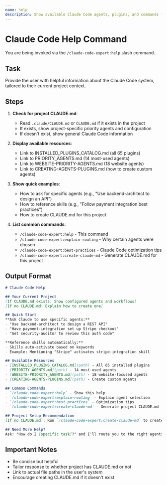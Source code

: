 ```yaml
---
name: help
description: Show available Claude Code agents, plugins, and commands for current project
---
```


# Claude Code Help Command

You are being invoked via the `/claude-code-expert:help` slash command.

## Task

Provide the user with helpful information about the Claude Code system, tailored to their current project context.

## Steps

1. **Check for project CLAUDE.md**:
   - Read `.claude/CLAUDE.md` or `CLAUDE.md` if it exists in the project
   - If exists, show project-specific priority agents and configuration
   - If doesn't exist, show general Claude Code information

2. **Display available resources**:
   - Link to INSTALLED_PLUGINS_CATALOG.md (all 65 plugins)
   - Link to PRIORITY_AGENTS.md (14 most-used agents)
   - Link to WEBSITE-PRIORITY-AGENTS.md (18 website agents)
   - Link to CREATING-AGENTS-PLUGINS.md (how to create custom agents)

3. **Show quick examples**:
   - How to ask for specific agents (e.g., "Use backend-architect to design an API")
   - How to reference skills (e.g., "Follow payment integration best practices")
   - How to create CLAUDE.md for this project

4. **List common commands**:
   - `/claude-code-expert:help` - This command
   - `/claude-code-expert:explain-routing` - Why certain agents were chosen
   - `/claude-code-expert:best-practices` - Claude Code optimization tips
   - `/claude-code-expert:create-claude-md` - Generate CLAUDE.md for this project

## Output Format

```markdown
# Claude Code Help

## Your Current Project
[If CLAUDE.md exists: Show configured agents and workflows]
[If no CLAUDE.md: Explain how to create one]

## Quick Start
**Ask Claude to use specific agents:**
- "Use backend-architect to design a REST API"
- "Have payment-integration set up Stripe checkout"
- "Get security-auditor to review this auth code"

**Reference skills automatically:**
- Skills auto-activate based on keywords
- Example: Mentioning "Stripe" activates stripe-integration skill

## Available Resources
- [INSTALLED_PLUGINS_CATALOG.md](path) - All 65 installed plugins
- [PRIORITY_AGENTS.md](path) - 14 most-used agents
- [WEBSITE-PRIORITY_AGENTS.md](path) - 18 website-focused agents
- [CREATING-AGENTS-PLUGINS.md](path) - Create custom agents

## Common Commands
- `/claude-code-expert:help` - Show this help
- `/claude-code-expert:explain-routing` - Explain agent selection
- `/claude-code-expert:best-practices` - Optimization tips
- `/claude-code-expert:create-claude-md` - Generate project CLAUDE.md

## Project Setup Recommendation
[If no CLAUDE.md]: Run `/claude-code-expert:create-claude-md` to create project-specific configuration

## Need More Help?
Ask: "How do I [specific task]?" and I'll route you to the right agents.
```

## Important Notes

- Be concise but helpful
- Tailor response to whether project has CLAUDE.md or not
- Link to actual file paths in the user's system
- Encourage creating CLAUDE.md if it doesn't exist
